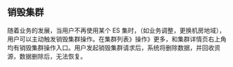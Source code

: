 ## 销毁集群
随着业务的发展，当用户不再使用某个 ES 集时，（如业务调整，更换机房地域），用户可以主动触发销毁集群操作。在集群列表》操作》更多，和集群详情页右上角均有销毁集群操作入口。用户发起销毁集群请求后，系统将删除数据，并回收资源，数据删除后，无法恢复。